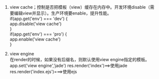 1. view cache；控制是否把模板（view）缓存在内存中。开发环境disable（需要编辑view并显示）。生产环境要enable，提升性能。  
  if(app.get('env') === 'dev') {  
	   app.disable('view cache')  
  }  
  if(app.get('env') === 'pro') {  
	   app.enable('view cache')  
  }  
  
2. view engine  
在render的时候，如果没有后缀名，则默认使用view engine指定的模板。
app.set('view engine','jade')
res.render('index')==>使用jade
res.render('index.ejs')===>使用ejs


